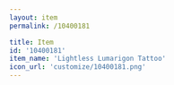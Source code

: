 ```yaml
---
layout: item
permalink: /10400181

title: Item
id: '10400181'
item_name: 'Lightless Lumarigon Tattoo'
icon_url: 'customize/10400181.png'
---
```

